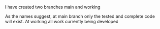 I have created two branches main and working

As the names suggest, at main branch only the tested and complete code will exist.
At working all work currently being developed
